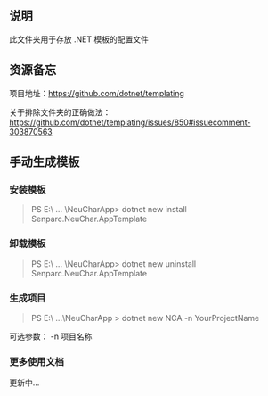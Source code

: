 ﻿## 说明

此文件夹用于存放 .NET 模板的配置文件

## 资源备忘
项目地址：https://github.com/dotnet/templating

关于排除文件夹的正确做法：https://github.com/dotnet/templating/issues/850#issuecomment-303870563

## 手动生成模板

### 安装模板

> PS E:\ ... \NeuCharApp> dotnet new install Senparc.NeuChar.AppTemplate

### 卸载模板

> PS E:\ ... \NeuCharApp> dotnet new uninstall Senparc.NeuChar.AppTemplate

### 生成项目

> PS E:\ ...\NeuCharApp > dotnet new NCA -n YourProjectName

可选参数：
-n 项目名称

### 更多使用文档

更新中...